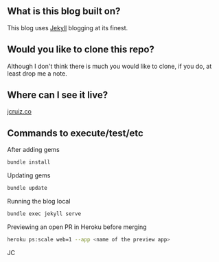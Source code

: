 ## What is this blog built on?

This blog uses [Jekyll](https://github.com/mojombo/jekyll) blogging at its finest.

## Would you like to clone this repo?
Although I don't think there is much you would like to clone, if you do, at least drop me a note.

## Where can I see it live?
[jcruiz.co](http://jcruiz.co)

## Commands to execute/test/etc
After adding gems
```bash
bundle install
```
Updating gems
```bash
bundle update
```
Running the blog local
```bash
bundle exec jekyll serve
```

Previewing an open PR in Heroku before merging
```bash
heroku ps:scale web=1 --app <name of the preview app>
```
JC
